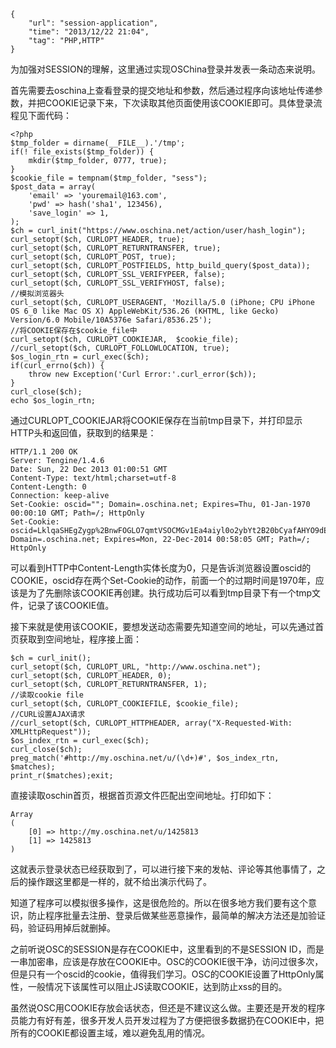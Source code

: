 ```
{
    "url": "session-application",
    "time": "2013/12/22 21:04",
    "tag": "PHP,HTTP"
}
```

为加强对SESSION的理解，这里通过实现OSChina登录并发表一条动态来说明。

首先需要去oschina上查看登录的提交地址和参数，然后通过程序向该地址传递参数，并把COOKIE记录下来，下次读取其他页面使用该COOKIE即可。具体登录流程见下面代码：

```
<?php
$tmp_folder = dirname(__FILE__).'/tmp';
if(! file_exists($tmp_folder)) {
    mkdir($tmp_folder, 0777, true);
}
$cookie_file = tempnam($tmp_folder, "sess");
$post_data = array(
    'email' => 'youremail@163.com',
    'pwd' => hash('sha1', 123456),
    'save_login' => 1,
);
$ch = curl_init("https://www.oschina.net/action/user/hash_login");
curl_setopt($ch, CURLOPT_HEADER, true);
curl_setopt($ch, CURLOPT_RETURNTRANSFER, true);
curl_setopt($ch, CURLOPT_POST, true);
curl_setopt($ch, CURLOPT_POSTFIELDS, http_build_query($post_data));
curl_setopt($ch, CURLOPT_SSL_VERIFYPEER, false);
curl_setopt($ch, CURLOPT_SSL_VERIFYHOST, false);
//模拟浏览器头
curl_setopt($ch, CURLOPT_USERAGENT, 'Mozilla/5.0 (iPhone; CPU iPhone OS 6_0 like Mac OS X) AppleWebKit/536.26 (KHTML, like Gecko) Version/6.0 Mobile/10A5376e Safari/8536.25');
//将COOKIE保存在$cookie_file中
curl_setopt($ch, CURLOPT_COOKIEJAR,  $cookie_file);
//curl_setopt($ch, CURLOPT_FOLLOWLOCATION, true);
$os_login_rtn = curl_exec($ch);
if(curl_errno($ch)) {
    throw new Exception('Curl Error:'.curl_error($ch));
}
curl_close($ch);
echo $os_login_rtn;
```

通过CURLOPT_COOKIEJAR将COOKIE保存在当前tmp目录下，并打印显示HTTP头和返回值，获取到的结果是：

```
HTTP/1.1 200 OK
Server: Tengine/1.4.6
Date: Sun, 22 Dec 2013 01:00:51 GMT
Content-Type: text/html;charset=utf-8
Content-Length: 0
Connection: keep-alive
Set-Cookie: oscid=""; Domain=.oschina.net; Expires=Thu, 01-Jan-1970 00:00:10 GMT; Path=/; HttpOnly
Set-Cookie: oscid=LklqaSHEgZygp%2BnwFOGLO7qmtVSOCMGv1Ea4aiyl0o2ybYt2B20bCyafAHYO9dEICMXhndAeBeg%2BwxAuRJIcbTtmAfGA503D1jVWgm1pbXUsR2BEmFMoLOsIy9RU4DtH; Domain=.oschina.net; Expires=Mon, 22-Dec-2014 00:58:05 GMT; Path=/; HttpOnly
```

可以看到HTTP中Content-Length实体长度为0，只是告诉浏览器设置oscid的COOKIE，oscid存在两个Set-Cookie的动作，前面一个的过期时间是1970年，应该是为了先删除该COOKIE再创建。执行成功后可以看到tmp目录下有一个tmp文件，记录了该COOKIE值。

接下来就是使用该COOKIE，要想发送动态需要先知道空间的地址，可以先通过首页获取到空间地址，程序接上面：

```
$ch = curl_init();
curl_setopt($ch, CURLOPT_URL, "http://www.oschina.net");
curl_setopt($ch, CURLOPT_HEADER, 0);
curl_setopt($ch, CURLOPT_RETURNTRANSFER, 1);
//读取cookie file
curl_setopt($ch, CURLOPT_COOKIEFILE, $cookie_file); 
//CURL设置AJAX请求
//curl_setopt($ch, CURLOPT_HTTPHEADER, array("X-Requested-With: XMLHttpRequest"));
$os_index_rtn = curl_exec($ch);
curl_close($ch);
preg_match('#http://my.oschina.net/u/(\d+)#', $os_index_rtn, $matches);
print_r($matches);exit;
```

直接读取oschin首页，根据首页源文件匹配出空间地址。打印如下：

```
Array
(
    [0] => http://my.oschina.net/u/1425813
    [1] => 1425813
)
```

这就表示登录状态已经获取到了，可以进行接下来的发帖、评论等其他事情了，之后的操作跟这里都是一样的，就不给出演示代码了。

知道了程序可以模拟很多操作，这是很危险的。所以在很多地方我们要有这个意识，防止程序批量去注册、登录后做某些恶意操作，最简单的解决方法还是加验证码，验证码用掉后就删掉。

之前听说OSC的SESSION是存在COOKIE中，这里看到的不是SESSION ID，而是一串加密串，应该是存放在COOKIE中。OSC的COOKIE很干净，访问过很多次，但是只有一个oscid的cookie，值得我们学习。OSC的COOKIE设置了HttpOnly属性，一般情况下该属性可以阻止JS读取COOKIE，达到防止xss的目的。

虽然说OSC用COOKIE存放会话状态，但还是不建议这么做。主要还是开发的程序员能力有好有差，很多开发人员开发过程为了方便把很多数据扔在COOKIE中，把所有的COOKIE都设置主域，难以避免乱用的情况。